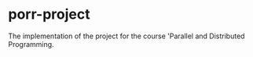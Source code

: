 # porr-project
The implementation of the project for the course 'Parallel and Distributed Programming.
